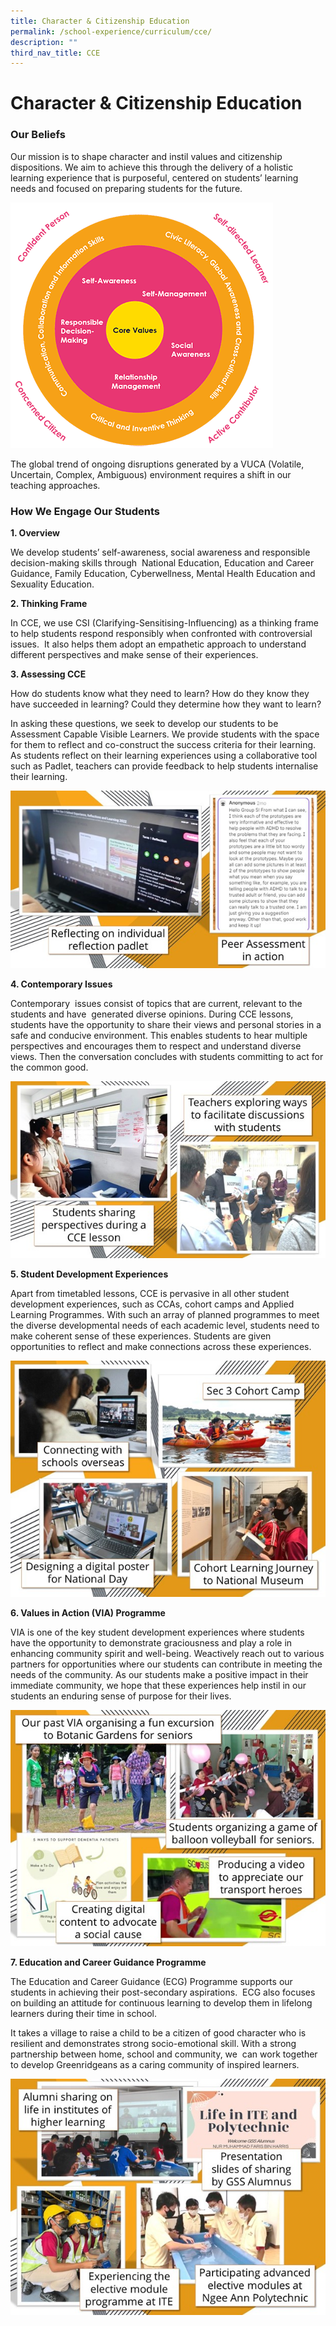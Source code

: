 ```yaml
---
title: Character & Citizenship Education
permalink: /school-experience/curriculum/cce/
description: ""
third_nav_title: CCE
---
```

# **Character & Citizenship Education**

### Our Beliefs

Our mission is to shape character and instil values and citizenship dispositions. We aim to achieve this through the delivery of a holistic learning experience that is purposeful, centered on students’ learning needs and focused on preparing students for the future.

![](/images/CCE1.png)

The global trend of ongoing disruptions generated by a VUCA (Volatile, Uncertain, Complex, Ambiguous) environment requires a shift in our teaching approaches.

### How We Engage Our Students

**1\. Overview**

We develop students’ self-awareness, social awareness and responsible decision-making skills through  National Education, Education and Career Guidance, Family Education, Cyberwellness, Mental Health Education and Sexuality Education.  

**2\. Thinking Frame** 

In CCE, we use CSI (Clarifying-Sensitising-Influencing) as a thinking frame to help students respond responsibly when confronted with controversial issues.  It also helps them adopt an empathetic approach to understand different perspectives and make sense of their experiences.

**3\. Assessing CCE** 

How do students know what they need to learn? How do they know they have succeeded in learning? Could they determine how they want to learn? 

In asking these questions, we seek to develop our students to be Assessment Capable Visible Learners. We provide students with the space for them to reflect and co-construct the success criteria for their learning. As students reflect on their learning experiences using a collaborative tool such as Padlet, teachers can provide feedback to help students internalise their learning.

![](/images/CCE2.jpg)

**4\. Contemporary Issues**  

Contemporary  issues consist of topics that are current, relevant to the students and have  generated diverse opinions. During CCE lessons, students have the opportunity to share their views and personal stories in a safe and conducive environment. This enables students to hear multiple perspectives and encourages them to respect and understand diverse views. Then the conversation concludes with students committing to act for the common good.

![](/images/CCE3.jpg)

**5\. Student Development Experiences**   

Apart from timetabled lessons, CCE is pervasive in all other student development experiences, such as CCAs, cohort camps and Applied Learning Programmes. With such an array of planned programmes to meet the diverse developmental needs of each academic level, students need to make coherent sense of these experiences. Students are given opportunities to reflect and make connections across these experiences.

![](/images/CCE4.jpg)

**6\. Values in Action (VIA) Programme**  

VIA is one of the key student development experiences where students have the opportunity to demonstrate graciousness and play a role in enhancing community spirit and well-being. Weactively reach out to various partners for opportunities where our students can contribute in meeting the needs of the community. As our students make a positive impact in their immediate community, we hope that these experiences help instil in our students an enduring sense of purpose for their lives.

![](/images/CCE5.jpg)

**7\. Education and Career Guidance Programme** 

The Education and Career Guidance (ECG) Programme supports our students in achieving their post-secondary aspirations.  ECG also focuses on building an attitude for continuous learning to develop them in lifelong learners during their time in school. 

It takes a village to raise a child to be a citizen of good character who is  resilient and demonstrates strong socio-emotional skill. With a strong partnership between home, school and community, we  can work together to develop Greenridgeans as a caring community of inspired learners.

![](/images/CCE6.jpg)